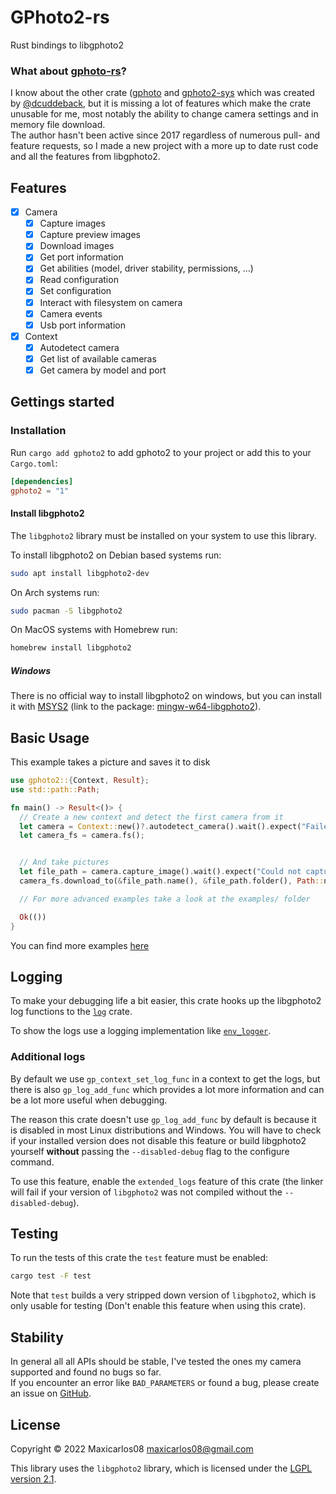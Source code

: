 # GPhoto2-rs

Rust bindings to libgphoto2

### What about [gphoto-rs](https://crates.io/crates/gphoto)?

I know about the other crate ([gphoto](https://crates.io/crates/gphoto) and [gphoto2-sys](https://crates.io/crates/gphoto2-sys) which was created by [@dcuddeback](https://github.com/dcuddeback/), but it is missing a lot of features which make the crate unusable for me, most notably the ability to change camera settings and in memory file download.  
The author hasn't been active since 2017 regardless of numerous pull- and feature requests, so I made a new project with a more up to date rust code and all the features from libgphoto2.

## Features

- [x] Camera
  - [x] Capture images
  - [x] Capture preview images
  - [x] Download images
  - [x] Get port information
  - [x] Get abilities (model, driver stability, permissions, ...)
  - [x] Read configuration
  - [x] Set configuration
  - [x] Interact with filesystem on camera
  - [x] Camera events
  - [x] Usb port information
- [x] Context
  - [x] Autodetect camera
  - [x] Get list of available cameras
  - [x] Get camera by model and port

## Gettings started

### Installation

Run `cargo add gphoto2` to add gphoto2 to your project or add this to your `Cargo.toml`:

```toml
[dependencies]
gphoto2 = "1"
```

#### Install libgphoto2

The `libgphoto2` library must be installed on your system to use this library.

To install libgphoto2 on Debian based systems run:

```sh
sudo apt install libgphoto2-dev
```

On Arch systems run:

```sh
sudo pacman -S libgphoto2
```

On MacOS systems with Homebrew run:

```sh
homebrew install libgphoto2
```

##### Windows

There is no official way to install libgphoto2 on windows, but you can install it with [MSYS2](https://www.msys2.org/) (link to the package: [mingw-w64-libgphoto2](https://packages.msys2.org/package/mingw-w64-x86_64-libgphoto2)).

## Basic Usage

This example takes a picture and saves it to disk

```rust no_run
use gphoto2::{Context, Result};
use std::path::Path;

fn main() -> Result<()> {
  // Create a new context and detect the first camera from it
  let camera = Context::new()?.autodetect_camera().wait().expect("Failed to autodetect camera");
  let camera_fs = camera.fs();


  // And take pictures
  let file_path = camera.capture_image().wait().expect("Could not capture image");
  camera_fs.download_to(&file_path.name(), &file_path.folder(), Path::new(&file_path.name().to_string())).wait()?;

  // For more advanced examples take a look at the examples/ folder

  Ok(())
}
```

You can find more examples [here](https://github.com/maxicarlos08/gphoto2-rs/tree/master/examples)

## Logging

To make your debugging life a bit easier, this crate hooks up the libgphoto2 log functions to the [`log`](https://docs.rs/log) crate.

To show the logs use a logging implementation like [`env_logger`](https://crates.io/crates/env_logger).

### Additional logs

By default we use `gp_context_set_log_func` in a context to get the logs, but there is also `gp_log_add_func` which provides a lot more information and can be a lot more useful when debugging.

The reason this crate doesn't use `gp_log_add_func` by default is because it is disabled in most Linux distributions and Windows. You will have to check if your installed version does not disable this feature or build libgphoto2 yourself **without** passing the `--disabled-debug` flag to the configure command.

To use this feature, enable the `extended_logs` feature of this crate (the linker will fail if your version of `libgphoto2` was not compiled without the `--disabled-debug`).

## Testing

To run the tests of this crate the `test` feature must be enabled:

```sh
cargo test -F test
```

Note that `test` builds a very stripped down version of `libgphoto2`, which is only usable for testing (Don't enable this feature when using this crate).

## Stability

In general all all APIs should be stable, I've tested the ones my camera supported and found no bugs so far.  
If you encounter an error like `BAD_PARAMETERS` or found a bug, please create an issue on [GitHub](https://github.com/maxicarlos08/gphoto2-rs/issues).

## License

Copyright © 2022 Maxicarlos08 <maxicarlos08@gmail.com>

This library uses the `libgphoto2` library, which is
licensed under the [LGPL version 2.1](https://github.com/gphoto/libgphoto2/blob/master/COPYING).

